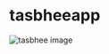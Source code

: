 # tasbheeapp
![tasbhee image](https://user-images.githubusercontent.com/115917238/209614011-ad444cb7-c510-45ce-9780-ba18b5080add.PNG)
